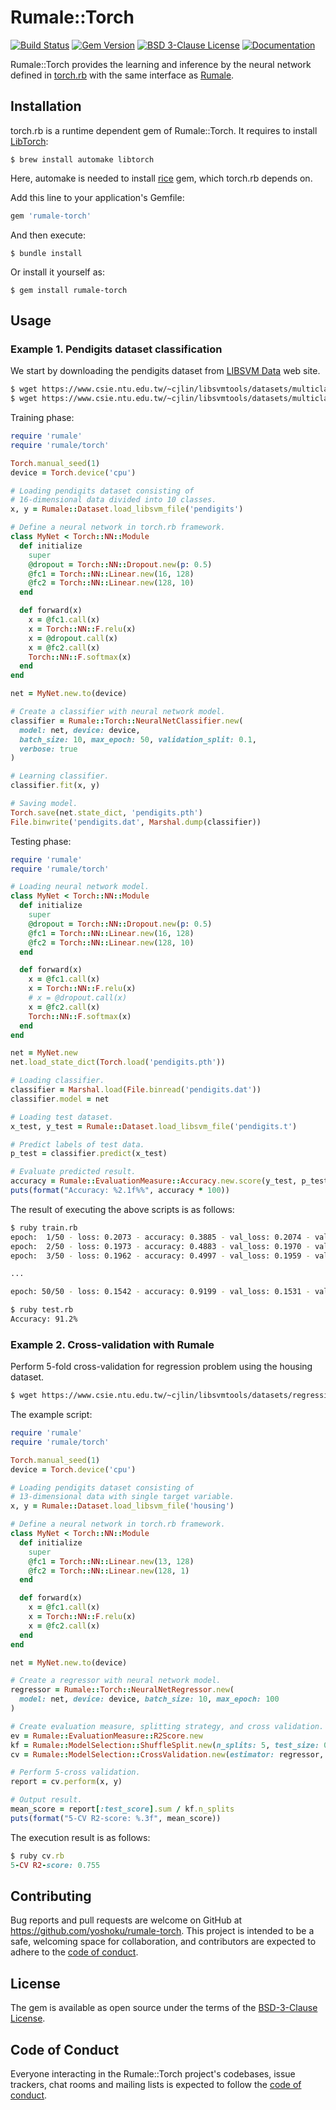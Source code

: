 # Rumale::Torch

[![Build Status](https://github.com/yoshoku/rumale-torch/workflows/build/badge.svg)](https://github.com/yoshoku/rumale-torch/actions?query=workflow%3Abuild)
[![Gem Version](https://badge.fury.io/rb/rumale-torch.svg)](https://badge.fury.io/rb/rumale-torch)
[![BSD 3-Clause License](https://img.shields.io/badge/License-BSD%203--Clause-orange.svg)](https://github.com/yoshoku/rumale-torch/blob/main/LICENSE.txt)
[![Documentation](http://img.shields.io/badge/api-reference-blue.svg)](https://yoshoku.github.io/rumale-torch/doc/)

Rumale::Torch provides the learning and inference by the neural network defined in [torch.rb](https://github.com/ankane/torch.rb)
with the same interface as [Rumale](https://github.com/yoshoku/rumale).

## Installation
torch.rb is a runtime dependent gem of Rumale::Torch. It requires to install [LibTorch](https://github.com/ankane/torch.rb#libtorch-installation):

    $ brew install automake libtorch

Here, automake is needed to install [rice](https://github.com/jasonroelofs/rice) gem, which torch.rb depends on.

Add this line to your application's Gemfile:

```ruby
gem 'rumale-torch'
```

And then execute:

    $ bundle install

Or install it yourself as:

    $ gem install rumale-torch

## Usage

### Example 1. Pendigits dataset classification

We start by downloading the pendigits dataset from [LIBSVM Data](https://www.csie.ntu.edu.tw/~cjlin/libsvmtools/datasets/) web site.

```bash
$ wget https://www.csie.ntu.edu.tw/~cjlin/libsvmtools/datasets/multiclass/pendigits
$ wget https://www.csie.ntu.edu.tw/~cjlin/libsvmtools/datasets/multiclass/pendigits.t
```

Training phase:

```ruby
require 'rumale'
require 'rumale/torch'

Torch.manual_seed(1)
device = Torch.device('cpu')

# Loading pendigits dataset consisting of
# 16-dimensional data divided into 10 classes.
x, y = Rumale::Dataset.load_libsvm_file('pendigits')

# Define a neural network in torch.rb framework.
class MyNet < Torch::NN::Module
  def initialize
    super
    @dropout = Torch::NN::Dropout.new(p: 0.5)
    @fc1 = Torch::NN::Linear.new(16, 128)
    @fc2 = Torch::NN::Linear.new(128, 10)
  end

  def forward(x)
    x = @fc1.call(x)
    x = Torch::NN::F.relu(x)
    x = @dropout.call(x)
    x = @fc2.call(x)
    Torch::NN::F.softmax(x)
  end
end

net = MyNet.new.to(device)

# Create a classifier with neural network model.
classifier = Rumale::Torch::NeuralNetClassifier.new(
  model: net, device: device,
  batch_size: 10, max_epoch: 50, validation_split: 0.1,
  verbose: true
)

# Learning classifier.
classifier.fit(x, y)

# Saving model.
Torch.save(net.state_dict, 'pendigits.pth')
File.binwrite('pendigits.dat', Marshal.dump(classifier))
```

Testing phase:

```ruby
require 'rumale'
require 'rumale/torch'

# Loading neural network model.
class MyNet < Torch::NN::Module
  def initialize
    super
    @dropout = Torch::NN::Dropout.new(p: 0.5)
    @fc1 = Torch::NN::Linear.new(16, 128)
    @fc2 = Torch::NN::Linear.new(128, 10)
  end

  def forward(x)
    x = @fc1.call(x)
    x = Torch::NN::F.relu(x)
    # x = @dropout.call(x)
    x = @fc2.call(x)
    Torch::NN::F.softmax(x)
  end
end

net = MyNet.new
net.load_state_dict(Torch.load('pendigits.pth'))

# Loading classifier.
classifier = Marshal.load(File.binread('pendigits.dat'))
classifier.model = net

# Loading test dataset.
x_test, y_test = Rumale::Dataset.load_libsvm_file('pendigits.t')

# Predict labels of test data.
p_test = classifier.predict(x_test)

# Evaluate predicted result.
accuracy = Rumale::EvaluationMeasure::Accuracy.new.score(y_test, p_test)
puts(format("Accuracy: %2.1f%%", accuracy * 100))
```

The result of executing the above scripts is as follows:

```sh
$ ruby train.rb
epoch:  1/50 - loss: 0.2073 - accuracy: 0.3885 - val_loss: 0.2074 - val_accuracy: 0.3853
epoch:  2/50 - loss: 0.1973 - accuracy: 0.4883 - val_loss: 0.1970 - val_accuracy: 0.4893
epoch:  3/50 - loss: 0.1962 - accuracy: 0.4997 - val_loss: 0.1959 - val_accuracy: 0.5013

...

epoch: 50/50 - loss: 0.1542 - accuracy: 0.9199 - val_loss: 0.1531 - val_accuracy: 0.9293

$ ruby test.rb
Accuracy: 91.2%
```

### Example 2. Cross-validation with Rumale

Perform 5-fold cross-validation for regression problem using the housing dataset.

```sh
$ wget https://www.csie.ntu.edu.tw/~cjlin/libsvmtools/datasets/regression/housing
```

The example script:

```ruby
require 'rumale'
require 'rumale/torch'

Torch.manual_seed(1)
device = Torch.device('cpu')

# Loading pendigits dataset consisting of
# 13-dimensional data with single target variable.
x, y = Rumale::Dataset.load_libsvm_file('housing')

# Define a neural network in torch.rb framework.
class MyNet < Torch::NN::Module
  def initialize
    super
    @fc1 = Torch::NN::Linear.new(13, 128)
    @fc2 = Torch::NN::Linear.new(128, 1)
  end

  def forward(x)
    x = @fc1.call(x)
    x = Torch::NN::F.relu(x)
    x = @fc2.call(x)
  end
end

net = MyNet.new.to(device)

# Create a regressor with neural network model.
regressor = Rumale::Torch::NeuralNetRegressor.new(
  model: net, device: device, batch_size: 10, max_epoch: 100
)

# Create evaluation measure, splitting strategy, and cross validation.
ev = Rumale::EvaluationMeasure::R2Score.new
kf = Rumale::ModelSelection::ShuffleSplit.new(n_splits: 5, test_size: 0.1, random_seed: 1)
cv = Rumale::ModelSelection::CrossValidation.new(estimator: regressor, splitter: kf, evaluator: ev)

# Perform 5-cross validation.
report = cv.perform(x, y)

# Output result.
mean_score = report[:test_score].sum / kf.n_splits
puts(format("5-CV R2-score: %.3f", mean_score))
```

The execution result is as follows:

```ruby
$ ruby cv.rb
5-CV R2-score: 0.755
```

## Contributing

Bug reports and pull requests are welcome on GitHub at https://github.com/yoshoku/rumale-torch. This project is intended to be a safe, welcoming space for collaboration, and contributors are expected to adhere to the [code of conduct](https://github.com/yoshoku/rumale-torch/blob/master/CODE_OF_CONDUCT.md).

## License

The gem is available as open source under the terms of the [BSD-3-Clause License](https://opensource.org/licenses/BSD-3-Clause).

## Code of Conduct

Everyone interacting in the Rumale::Torch project's codebases, issue trackers, chat rooms and mailing lists is expected to follow the [code of conduct](https://github.com/yoshoku/rumale-torch/blob/master/CODE_OF_CONDUCT.md).
